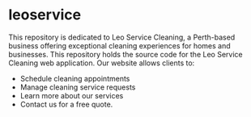 # leoservice
This repository is dedicated to Leo Service Cleaning, a Perth-based business offering exceptional cleaning experiences for homes and businesses.
This repository holds the source code for the Leo Service Cleaning web application. Our website allows clients to:

<ul>
  <li>Schedule cleaning appointments</li>
  <li>Manage cleaning service requests</li>
  <li>Learn more about our services</li>
  <li>Contact us for a free quote.</li>
</ul>

